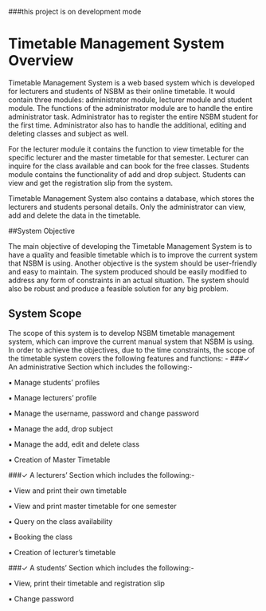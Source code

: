 ###this project is on development mode

#	Timetable Management System Overview

Timetable Management System is a web based system which is developed for lecturers and students of NSBM as their online timetable. It would contain three modules: administrator module, lecturer module and student module. The functions of the administrator module are to handle the entire administrator task. Administrator has to register the entire NSBM student for the first time. Administrator also has to handle the additional, editing and deleting classes and subject as well.


For the lecturer module it contains the function to view timetable for the specific lecturer and the master timetable for that semester. Lecturer can inquire for the class available and can book for the free classes. Students module contains the functionality of add and drop subject. Students can view and get the registration slip from the system.


Timetable Management System also contains a database, which stores the lecturers and students personal details. Only the administrator can view, add and delete the data in the timetable.

##System Objective

The main objective of developing the Timetable Management System is to have a quality and feasible timetable which is to improve the current system that NSBM is using. Another objective is the system should be user-friendly and easy to maintain. The system produced should be easily modified to address any form of constraints in an actual situation. The system should also be robust and produce a feasible solution for any big problem.


##	System Scope

The scope of this system is to develop NSBM timetable management system, which can improve the current manual system that NSBM is using. In order to achieve the objectives, due to the time constraints, the scope of the timetable system covers the following features and functions: -
###✓	An administrative Section which includes the following:-

▪	Manage students’ profiles

▪	Manage lecturers’ profile

▪	Manage the username, password and change password

▪	Manage the add, drop subject

▪	Manage the add, edit and delete class

▪	Creation of Master Timetable

###✓	A lecturers’ Section which includes the following:-

▪	View and print their own timetable

▪	View and print master timetable for one semester

▪	Query on the class availability

▪	Booking the class

▪	Creation of lecturer’s timetable
 
###✓	A students’ Section which includes the following:-


▪	View, print their timetable and registration slip

▪	Change password
 
